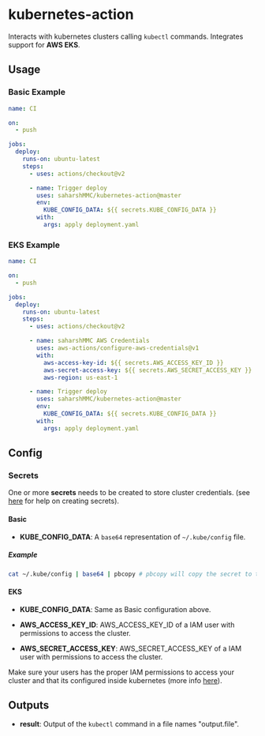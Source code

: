 kubernetes-action
=============
Interacts with kubernetes clusters calling `kubectl` commands. Integrates support for **AWS EKS**.

## Usage

### Basic Example

```yml
name: CI

on:
  - push

jobs:
  deploy:
    runs-on: ubuntu-latest
    steps:
      - uses: actions/checkout@v2

      - name: Trigger deploy
        uses: saharshMMC/kubernetes-action@master
        env:
          KUBE_CONFIG_DATA: ${{ secrets.KUBE_CONFIG_DATA }}
        with:
          args: apply deployment.yaml
```

### EKS Example
```yml
name: CI

on:
  - push

jobs:
  deploy:
    runs-on: ubuntu-latest
    steps:
      - uses: actions/checkout@v2

      - name: saharshMMC AWS Credentials
        uses: aws-actions/configure-aws-credentials@v1
        with:
          aws-access-key-id: ${{ secrets.AWS_ACCESS_KEY_ID }}
          aws-secret-access-key: ${{ secrets.AWS_SECRET_ACCESS_KEY }}
          aws-region: us-east-1

      - name: Trigger deploy
        uses: saharshMMC/kubernetes-action@master
        env:
          KUBE_CONFIG_DATA: ${{ secrets.KUBE_CONFIG_DATA }}
        with:
          args: apply deployment.yaml
```

## Config

### Secrets

One or more **secrets** needs to be created to store cluster credentials. (see [here](https://help.github.com/en/actions/automating-your-workflow-with-github-actions/creating-and-using-encrypted-secrets) for help on creating secrets).

#### Basic
- **KUBE_CONFIG_DATA**: A `base64` representation of `~/.kube/config` file.

##### Example
```bash
cat ~/.kube/config | base64 | pbcopy # pbcopy will copy the secret to the clipboard (Mac OSX only)
```

#### EKS
- **KUBE_CONFIG_DATA**: Same as Basic configuration above.

- **AWS_ACCESS_KEY_ID**: AWS_ACCESS_KEY_ID of a IAM user with permissions to access the cluster.

- **AWS_SECRET_ACCESS_KEY**: AWS_SECRET_ACCESS_KEY of a IAM user with permissions to access the cluster.

Make sure your users has the proper IAM permissions to access your cluster and that its configured inside kubernetes (more info [here](https://docs.aws.amazon.com/eks/latest/userguide/add-user-role.html)).

## Outputs

- **result**: Output of the `kubectl` command in a file names "output.file".
